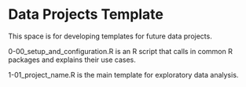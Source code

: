 # Data Projects Template

This space is for developing templates for future data projects.

0-00_setup_and_configuration.R is an R script that calls in common R packages and explains their use cases.

1-01_project_name.R is the main template for exploratory data analysis.
